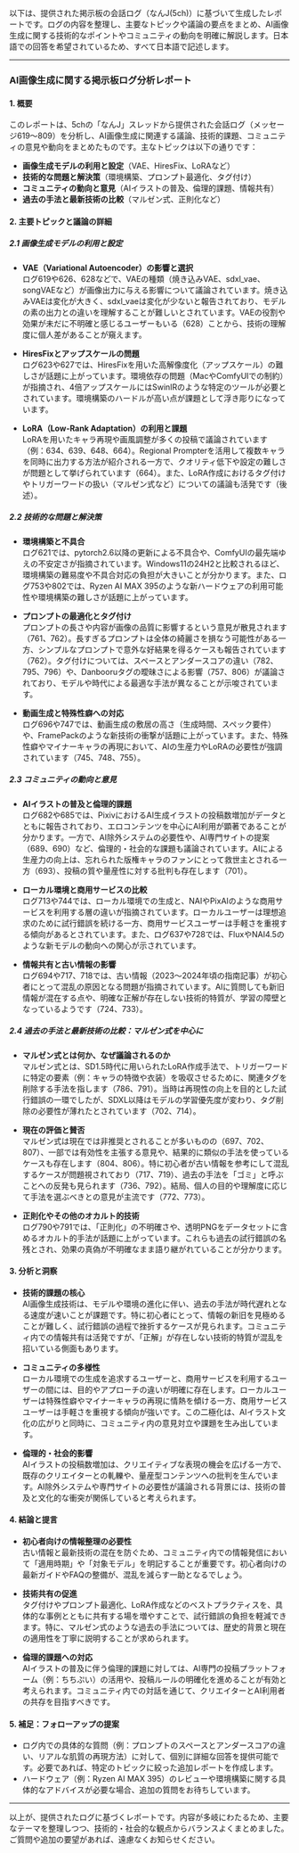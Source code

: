 以下は、提供された掲示板の会話ログ（なんJ(5ch)）に基づいて生成したレポートです。ログの内容を整理し、主要なトピックや議論の要点をまとめ、AI画像生成に関する技術的なポイントやコミュニティの動向を明確に解説します。日本語での回答を希望されているため、すべて日本語で記述します。

---

### **AI画像生成に関する掲示板ログ分析レポート**

#### **1. 概要**
このレポートは、5chの「なんJ」スレッドから提供された会話ログ（メッセージ619～809）を分析し、AI画像生成に関連する議論、技術的課題、コミュニティの意見や動向をまとめたものです。主なトピックは以下の通りです：
- **画像生成モデルの利用と設定**（VAE、HiresFix、LoRAなど）
- **技術的な問題と解決策**（環境構築、プロンプト最適化、タグ付け）
- **コミュニティの動向と意見**（AIイラストの普及、倫理的課題、情報共有）
- **過去の手法と最新技術の比較**（マルゼン式、正則化など）

#### **2. 主要トピックと議論の詳細**

##### **2.1 画像生成モデルの利用と設定**
- **VAE（Variational Autoencoder）の影響と選択**  
  ログ619や626、628などで、VAEの種類（焼き込みVAE、sdxl_vae、songVAEなど）が画像出力に与える影響について議論されています。焼き込みVAEは変化が大きく、sdxl_vaeは変化が少ないと報告されており、モデルの素の出力との違いを理解することが難しいとされています。VAEの役割や効果が未だに不明確と感じるユーザーもいる（628）ことから、技術の理解度に個人差があることが窺えます。
  
- **HiresFixとアップスケールの問題**  
  ログ623や627では、HiresFixを用いた高解像度化（アップスケール）の難しさが話題に上がっています。環境依存の問題（MacやComfyUIでの制約）が指摘され、4倍アップスケールにはSwinIRのような特定のツールが必要とされています。環境構築のハードルが高い点が課題として浮き彫りになっています。

- **LoRA（Low-Rank Adaptation）の利用と課題**  
  LoRAを用いたキャラ再現や画風調整が多くの投稿で議論されています（例：634、639、648、664）。Regional Prompterを活用して複数キャラを同時に出力する方法が紹介される一方で、クオリティ低下や設定の難しさが問題として挙げられています（664）。また、LoRA作成におけるタグ付けやトリガーワードの扱い（マルゼン式など）についての議論も活発です（後述）。

##### **2.2 技術的な問題と解決策**
- **環境構築と不具合**  
  ログ621では、pytorch2.6以降の更新による不具合や、ComfyUIの最先端ゆえの不安定さが指摘されています。Windows11の24H2と比較されるほど、環境構築の難易度や不具合対応の負担が大きいことが分かります。また、ログ753や802では、Ryzen AI MAX 395のような新ハードウェアの利用可能性や環境構築の難しさが話題に上がっています。

- **プロンプトの最適化とタグ付け**  
  プロンプトの長さや内容が画像の品質に影響するという意見が散見されます（761、762）。長すぎるプロンプトは全体の綺麗さを損なう可能性がある一方、シンプルなプロンプトで意外な好結果を得るケースも報告されています（762）。タグ付けについては、スペースとアンダースコアの違い（782、795、796）や、Danbooruタグの曖昧さによる影響（757、806）が議論されており、モデルや時代による最適な手法が異なることが示唆されています。

- **動画生成と特殊性癖への対応**  
  ログ696や747では、動画生成の敷居の高さ（生成時間、スペック要件）や、FramePackのような新技術の衝撃が話題に上がっています。また、特殊性癖やマイナーキャラの再現において、AIの生産力やLoRAの必要性が強調されています（745、748、755）。

##### **2.3 コミュニティの動向と意見**
- **AIイラストの普及と倫理的課題**  
  ログ682や685では、PixivにおけるAI生成イラストの投稿数増加がデータとともに報告されており、エロコンテンツを中心にAI利用が顕著であることが分かります。一方で、AI除外システムの必要性や、AI専門サイトの提案（689、690）など、倫理的・社会的な課題も議論されています。AIによる生産力の向上は、忘れられた版権キャラのファンにとって救世主とされる一方（693）、投稿の質や量産性に対する批判も存在します（701）。

- **ローカル環境と商用サービスの比較**  
  ログ713や744では、ローカル環境での生成と、NAIやPixAIのような商用サービスを利用する層の違いが指摘されています。ローカルユーザーは理想追求のために試行錯誤を続ける一方、商用サービスユーザーは手軽さを重視する傾向があるとされています。また、ログ637や728では、FluxやNAI4.5のような新モデルの動向への関心が示されています。

- **情報共有と古い情報の影響**  
  ログ694や717、718では、古い情報（2023～2024年頃の指南記事）が初心者にとって混乱の原因となる問題が指摘されています。AIに質問しても新旧情報が混在する点や、明確な正解が存在しない技術的特質が、学習の障壁となっているようです（724、733）。

##### **2.4 過去の手法と最新技術の比較：マルゼン式を中心に**
- **マルゼン式とは何か、なぜ議論されるのか**  
  マルゼン式とは、SD1.5時代に用いられたLoRA作成手法で、トリガーワードに特定の要素（例：キャラの特徴や衣装）を吸収させるために、関連タグを削除する手法を指します（786、791）。当時は再現性の向上を目的とした試行錯誤の一環でしたが、SDXL以降はモデルの学習優先度が変わり、タグ削除の必要性が薄れたとされています（702、714）。

- **現在の評価と賛否**  
  マルゼン式は現在では非推奨とされることが多いものの（697、702、807）、一部では有効性を主張する意見や、結果的に類似の手法を使っているケースも存在します（804、806）。特に初心者が古い情報を参考にして混乱するケースが問題視されており（717、719）、過去の手法を「ゴミ」と呼ぶことへの反発も見られます（736、792）。結局、個人の目的や理解度に応じて手法を選ぶべきとの意見が主流です（772、773）。

- **正則化やその他のオカルト的技術**  
  ログ790や791では、「正則化」の不明確さや、透明PNGをデータセットに含めるオカルト的手法が話題に上がっています。これらも過去の試行錯誤の名残とされ、効果の真偽が不明確なまま語り継がれていることが分かります。

#### **3. 分析と洞察**
- **技術的課題の核心**  
  AI画像生成技術は、モデルや環境の進化に伴い、過去の手法が時代遅れとなる速度が速いことが課題です。特に初心者にとって、情報の新旧を見極めることが難しく、試行錯誤の過程で挫折するケースが見られます。コミュニティ内での情報共有は活発ですが、「正解」が存在しない技術的特質が混乱を招いている側面もあります。

- **コミュニティの多様性**  
  ローカル環境での生成を追求するユーザーと、商用サービスを利用するユーザーの間には、目的やアプローチの違いが明確に存在します。ローカルユーザーは特殊性癖やマイナーキャラの再現に情熱を傾ける一方、商用サービスユーザーは手軽さを重視する傾向が強いです。この二極化は、AIイラスト文化の広がりと同時に、コミュニティ内の意見対立や課題を生み出しています。

- **倫理的・社会的影響**  
  AIイラストの投稿数増加は、クリエイティブな表現の機会を広げる一方で、既存のクリエイターとの軋轢や、量産型コンテンツへの批判を生んでいます。AI除外システムや専門サイトの必要性が議論される背景には、技術の普及と文化的な衝突が関係していると考えられます。

#### **4. 結論と提言**
- **初心者向けの情報整理の必要性**  
  古い情報と最新技術の混在を防ぐため、コミュニティ内での情報発信において「適用時期」や「対象モデル」を明記することが重要です。初心者向けの最新ガイドやFAQの整備が、混乱を減らす一助となるでしょう。

- **技術共有の促進**  
  タグ付けやプロンプト最適化、LoRA作成などのベストプラクティスを、具体的な事例とともに共有する場を増やすことで、試行錯誤の負担を軽減できます。特に、マルゼン式のような過去の手法については、歴史的背景と現在の適用性を丁寧に説明することが求められます。

- **倫理的課題への対応**  
  AIイラストの普及に伴う倫理的課題に対しては、AI専門の投稿プラットフォーム（例：ちちぷい）の活用や、投稿ルールの明確化を進めることが有効と考えられます。コミュニティ内での対話を通じて、クリエイターとAI利用者の共存を目指すべきです。

#### **5. 補足：フォローアップの提案**
- ログ内での具体的な質問（例：プロンプトのスペースとアンダースコアの違い、リアルな肌質の再現方法）に対して、個別に詳細な回答を提供可能です。必要であれば、特定のトピックに絞った追加レポートを作成します。
- ハードウェア（例：Ryzen AI MAX 395）のレビューや環境構築に関する具体的なアドバイスが必要な場合、追加の質問をお待ちしています。

---

以上が、提供されたログに基づくレポートです。内容が多岐にわたるため、主要なテーマを整理しつつ、技術的・社会的な観点からバランスよくまとめました。ご質問や追加の要望があれば、遠慮なくお知らせください。